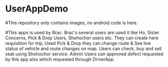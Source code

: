 # UserAppDemo



\#This repository only contains images, no android code is here.





\#This apps is used by Brac. Brac's several users are used it like Ho, Sister Concerns, Pick \& Drop Users, Shohochor users etc. They can create here requisition for trip, Used Pick \& Drop they can change route \& See live status of vehicle and route changes on map. Users can check, buy and sell seat using Shohochor service. Admin Users can approved defect requested by this app also which requested through DriverApp.

